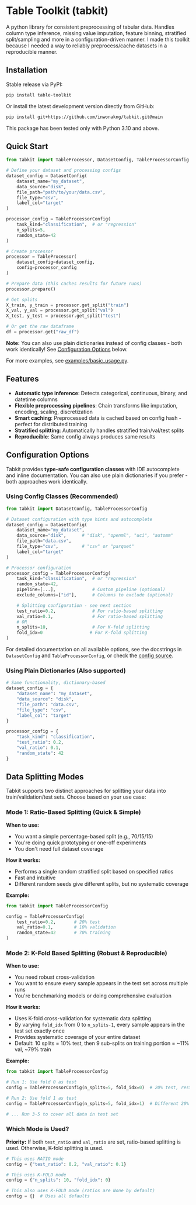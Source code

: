 # Table Toolkit (tabkit)

A python library for consistent preprocessing of tabular data. Handles column
type inference, missing value imputation, feature binning, stratified
split/sampling and more in a configuration-driven manner. I made this toolkit because I needed a way to reliably preprocess/cache datasets in a reproducible manner.

## Installation

Stable release via PyPI:

```bash
pip install table-toolkit
```

Or install the latest development version directly from GitHub:

```bash
pip install git+https://github.com/inwonakng/tabkit.git@main
```

This package has been tested only with Python 3.10 and above.

## Quick Start

```python
from tabkit import TableProcessor, DatasetConfig, TableProcessorConfig

# Define your dataset and processing configs
dataset_config = DatasetConfig(
    dataset_name="my_dataset",
    data_source="disk",
    file_path="path/to/your/data.csv",
    file_type="csv",
    label_col="target"
)

processor_config = TableProcessorConfig(
    task_kind="classification",  # or "regression"
    n_splits=5,
    random_state=42
)

# Create processor
processor = TableProcessor(
    dataset_config=dataset_config,
    config=processor_config
)

# Prepare data (this caches results for future runs)
processor.prepare()

# Get splits
X_train, y_train = processor.get_split("train")
X_val, y_val = processor.get_split("val")
X_test, y_test = processor.get_split("test")

# Or get the raw dataframe
df = processor.get("raw_df")
```

**Note:** You can also use plain dictionaries instead of config classes - both work identically! See [Configuration Options](#configuration-options) below.

For more examples, see [examples/basic_usage.py](examples/basic_usage.py).

## Features

- **Automatic type inference**: Detects categorical, continuous, binary, and datetime columns
- **Flexible preprocessing pipelines**: Chain transforms like imputation, encoding, scaling, discretization
- **Smart caching**: Preprocessed data is cached based on config hash - perfect for distributed training
- **Stratified splitting**: Automatically handles stratified train/val/test splits
- **Reproducible**: Same config always produces same results

## Configuration Options

Tabkit provides **type-safe configuration classes** with IDE autocomplete and inline documentation. You can also use plain dictionaries if you prefer - both approaches work identically.

### Using Config Classes (Recommended)

```python
from tabkit import DatasetConfig, TableProcessorConfig

# Dataset configuration with type hints and autocomplete
dataset_config = DatasetConfig(
    dataset_name="my_dataset",
    data_source="disk",      # "disk", "openml", "uci", "automm"
    file_path="data.csv",
    file_type="csv",         # "csv" or "parquet"
    label_col="target"
)

# Processor configuration
processor_config = TableProcessorConfig(
    task_kind="classification",  # or "regression"
    random_state=42,
    pipeline=[...],              # Custom pipeline (optional)
    exclude_columns=["id"],      # Columns to exclude (optional)

    # Splitting configuration - see next section
    test_ratio=0.2,              # For ratio-based splitting
    val_ratio=0.1,               # For ratio-based splitting
    # OR
    n_splits=10,                 # For K-fold splitting
    fold_idx=0                  # For K-fold splitting
)
```

For detailed documentation on all available options, see the docstrings in `DatasetConfig` and `TableProcessorConfig`, or check the [config source](src/tabkit/data/data_config.py).

### Using Plain Dictionaries (Also supported)

```python
# Same functionality, dictionary-based
dataset_config = {
    "dataset_name": "my_dataset",
    "data_source": "disk",
    "file_path": "data.csv",
    "file_type": "csv",
    "label_col": "target"
}

processor_config = {
    "task_kind": "classification",
    "test_ratio": 0.2,
    "val_ratio": 0.1,
    "random_state": 42
}
```

## Data Splitting Modes

Tabkit supports two distinct approaches for splitting your data into train/validation/test sets. Choose based on your use case:

### Mode 1: Ratio-Based Splitting (Quick & Simple)

**When to use:**
- You want a simple percentage-based split (e.g., 70/15/15)
- You're doing quick prototyping or one-off experiments
- You don't need full dataset coverage

**How it works:**
- Performs a single random stratified split based on specified ratios
- Fast and intuitive
- Different random seeds give different splits, but no systematic coverage

**Example:**
```python
from tabkit import TableProcessorConfig

config = TableProcessorConfig(
    test_ratio=0.2,       # 20% test
    val_ratio=0.1,        # 10% validation
    random_state=42       # 70% training
)
```

### Mode 2: K-Fold Based Splitting (Robust & Reproducible)

**When to use:**
- You need robust cross-validation
- You want to ensure every sample appears in the test set across multiple runs
- You're benchmarking models or doing comprehensive evaluation

**How it works:**
- Uses K-fold cross-validation for systematic data splitting
- By varying `fold_idx` from 0 to `n_splits-1`, every sample appears in the test set exactly once
- Provides systematic coverage of your entire dataset
- Default: 10 splits = 10% test, then 9 sub-splits on training portion = ~11% val, ~79% train

**Example:**
```python
from tabkit import TableProcessorConfig

# Run 1: Use fold 0 as test
config = TableProcessorConfig(n_splits=5, fold_idx=0)  # 20% test, rest train+val

# Run 2: Use fold 1 as test
config = TableProcessorConfig(n_splits=5, fold_idx=1)  # Different 20% test

# ... Run 3-5 to cover all data in test set
```

### Which Mode is Used?

**Priority:** If both `test_ratio` and `val_ratio` are set, ratio-based splitting is used. Otherwise, K-fold splitting is used.

```python
# This uses RATIO mode
config = {"test_ratio": 0.2, "val_ratio": 0.1}

# This uses K-FOLD mode
config = {"n_splits": 10, "fold_idx": 0}

# This also uses K-FOLD mode (ratios are None by default)
config = {}  # Uses all defaults
```
